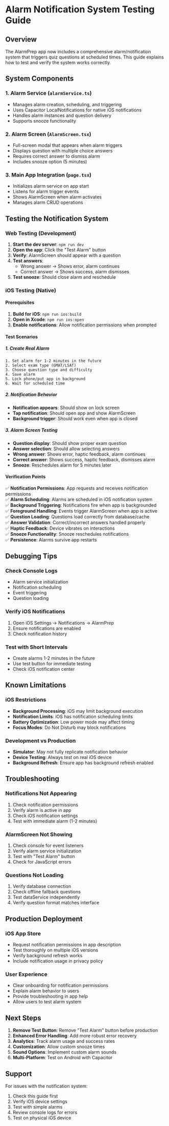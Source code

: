 # Alarm Notification System Testing Guide

## Overview
The AlarmPrep app now includes a comprehensive alarm/notification system that triggers quiz questions at scheduled times. This guide explains how to test and verify the system works correctly.

## System Components

### 1. Alarm Service (`alarmService.ts`)
- Manages alarm creation, scheduling, and triggering
- Uses Capacitor LocalNotifications for native iOS notifications
- Handles alarm instances and question delivery
- Supports snooze functionality

### 2. Alarm Screen (`AlarmScreen.tsx`)
- Full-screen modal that appears when alarm triggers
- Displays question with multiple choice answers
- Requires correct answer to dismiss alarm
- Includes snooze option (5 minutes)

### 3. Main App Integration (`page.tsx`)
- Initializes alarm service on app start
- Listens for alarm trigger events
- Shows AlarmScreen when alarm activates
- Manages alarm CRUD operations

## Testing the Notification System

### Web Testing (Development)
1. **Start the dev server**: `npm run dev`
2. **Open the app**: Click the "Test Alarm" button
3. **Verify**: AlarmScreen should appear with a question
4. **Test answers**: 
   - Wrong answer → Shows error, alarm continues
   - Correct answer → Shows success, alarm dismisses
5. **Test snooze**: Should close alarm and reschedule

### iOS Testing (Native)

#### Prerequisites
1. **Build for iOS**: `npm run ios:build`
2. **Open in Xcode**: `npm run ios:open`
3. **Enable notifications**: Allow notification permissions when prompted

#### Test Scenarios

##### 1. Create Real Alarm
```
1. Set alarm for 1-2 minutes in the future
2. Select exam type (GMAT/LSAT)
3. Choose question type and difficulty
4. Save alarm
5. Lock phone/put app in background
6. Wait for scheduled time
```

##### 2. Notification Behavior
- **Notification appears**: Should show on lock screen
- **Tap notification**: Should open app and show AlarmScreen
- **Background trigger**: Should work even when app is closed

##### 3. Alarm Screen Testing
- **Question display**: Should show proper exam question
- **Answer selection**: Should allow selecting answers
- **Wrong answer**: Shows error, haptic feedback, alarm continues
- **Correct answer**: Shows success, haptic feedback, dismisses alarm
- **Snooze**: Reschedules alarm for 5 minutes later

#### Verification Points

✅ **Notification Permissions**: App requests and receives notification permissions  
✅ **Alarm Scheduling**: Alarms are scheduled in iOS notification system  
✅ **Background Triggering**: Notifications fire when app is backgrounded  
✅ **Foreground Handling**: Events trigger AlarmScreen when app is active  
✅ **Question Loading**: Questions load correctly from database/cache  
✅ **Answer Validation**: Correct/incorrect answers handled properly  
✅ **Haptic Feedback**: Device vibrates on interactions  
✅ **Snooze Functionality**: Snooze reschedules notifications  
✅ **Persistence**: Alarms survive app restarts  

## Debugging Tips

### Check Console Logs
- Alarm service initialization
- Notification scheduling
- Event triggering
- Question loading

### Verify iOS Notifications
1. Open iOS Settings → Notifications → AlarmPrep
2. Ensure notifications are enabled
3. Check notification history

### Test with Short Intervals
- Create alarms 1-2 minutes in the future
- Use test button for immediate testing
- Check iOS notification center

## Known Limitations

### iOS Restrictions
- **Background Processing**: iOS may limit background execution
- **Notification Limits**: iOS has notification scheduling limits
- **Battery Optimization**: Low power mode may affect timing
- **Focus Modes**: Do Not Disturb may block notifications

### Development vs Production
- **Simulator**: May not fully replicate notification behavior
- **Device Testing**: Always test on real iOS device
- **Background Refresh**: Ensure app has background refresh enabled

## Troubleshooting

### Notifications Not Appearing
1. Check notification permissions
2. Verify alarm is active in app
3. Check iOS notification settings
4. Test with immediate alarm (1-2 minutes)

### AlarmScreen Not Showing
1. Check console for event listeners
2. Verify alarm service initialization
3. Test with "Test Alarm" button
4. Check for JavaScript errors

### Questions Not Loading
1. Verify database connection
2. Check offline fallback questions
3. Test dataService independently
4. Verify question format matches interface

## Production Deployment

### iOS App Store
- Request notification permissions in app description
- Test thoroughly on multiple iOS versions
- Verify background refresh works
- Include notification usage in privacy policy

### User Experience
- Clear onboarding for notification permissions
- Explain alarm behavior to users
- Provide troubleshooting in app help
- Allow users to test alarm system

## Next Steps

1. **Remove Test Button**: Remove "Test Alarm" button before production
2. **Enhanced Error Handling**: Add more robust error recovery
3. **Analytics**: Track alarm usage and success rates
4. **Customization**: Allow custom snooze times
5. **Sound Options**: Implement custom alarm sounds
6. **Multi-Platform**: Test on Android with Capacitor

## Support

For issues with the notification system:
1. Check this guide first
2. Verify iOS device settings
3. Test with simple alarms
4. Review console logs for errors
5. Test on physical iOS device
